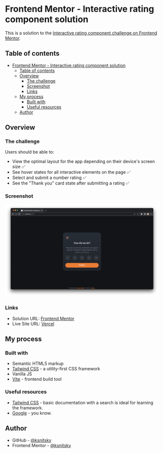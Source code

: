 # Frontend Mentor - Interactive rating component solution

This is a solution to the [Interactive rating component challenge on Frontend Mentor](https://www.frontendmentor.io/challenges/interactive-rating-component-koxpeBUmI).

## Table of contents

- [Frontend Mentor - Interactive rating component solution](#frontend-mentor---interactive-rating-component-solution)
  - [Table of contents](#table-of-contents)
  - [Overview](#overview)
    - [The challenge](#the-challenge)
    - [Screenshot](#screenshot)
    - [Links](#links)
  - [My process](#my-process)
    - [Built with](#built-with)
    - [Useful resources](#useful-resources)
  - [Author](#author)


## Overview

### The challenge

Users should be able to:

- View the optimal layout for the app depending on their device's screen size :white_check_mark:
- See hover states for all interactive elements on the page :white_check_mark:
- Select and submit a number rating :white_check_mark:
- See the "Thank you" card state after submitting a rating :white_check_mark:

### Screenshot

![](./screenshot.png)


### Links

- Solution URL: [Frontend Mentor](https://www.frontendmentor.io/solutions/interactive-rating-component-using-tailwindcss-and-vanillajs-Sy_mV-sGq)
- Live Site URL: [Vercel](https://interactive-rating-component-topaz.vercel.app)

## My process

### Built with

- Semantic HTML5 markup
- [Tailwind CSS](https://tailwindcss.com/) - a utility-first CSS framework
- Vanilla JS
- [Vite](https://vitejs.dev/) - frontend build tool


### Useful resources

- [Tailwind CSS](https://tailwindcss.com/docs/installation) - basic documentation with a search is ideal for learning the framework.
- [Google](https://www.google.com/) - you know.

## Author

- GitHub - [@ksnitsky](https://github.com/ksnitsky)
- Frontend Mentor - [@ksnitsky](https://www.frontendmentor.io/profile/ksnitsky)

